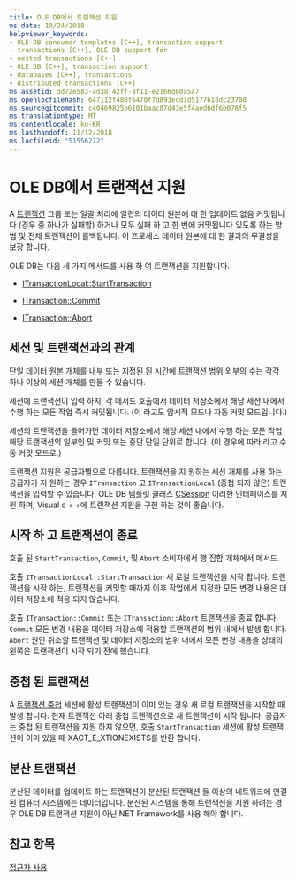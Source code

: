 ```yaml
---
title: OLE DB에서 트랜잭션 지원
ms.date: 10/24/2018
helpviewer_keywords:
- OLE DB consumer templates [C++], transaction support
- transactions [C++], OLE DB support for
- nested transactions [C++]
- OLE DB [C++], transaction support
- databases [C++], transactions
- distributed transactions [C++]
ms.assetid: 3d72e583-ad38-42ff-8f11-e2166d60a5a7
ms.openlocfilehash: 647112f480f6470f7d893ecd1d5177618dc23708
ms.sourcegitcommit: c40469825b6101baac87d43e5f4aed6df6b078f5
ms.translationtype: MT
ms.contentlocale: ko-KR
ms.lasthandoff: 11/12/2018
ms.locfileid: "51556272"
---
```

# <a name="supporting-transactions-in-ole-db"></a>OLE DB에서 트랜잭션 지원

A [트랜잭션](../../data/transactions-mfc-data-access.md) 그룹 또는 일괄 처리에 일련의 데이터 원본에 대 한 업데이트 없음 커밋됩니다 (경우 중 하나가 실패할) 하거나 모두 실패 하 고 한 번에 커밋됩니다 있도록 하는 방법 및 전체 트랜잭션이 롤백됩니다. 이 프로세스 데이터 원본에 대 한 결과의 무결성을 보장 합니다.

OLE DB는 다음 세 가지 메서드를 사용 하 여 트랜잭션을 지원합니다.

- [ITransactionLocal::StartTransaction](https://docs.microsoft.com/previous-versions/windows/desktop/ms709786(v=vs.85))

- [ITransaction::Commit](https://docs.microsoft.com/previous-versions/windows/desktop/ms713008(v=vs.85))

- [ITransaction::Abort](https://docs.microsoft.com/previous-versions/windows/desktop/ms709833(v=vs.85))

## <a name="relationship-of-sessions-and-transactions"></a>세션 및 트랜잭션과의 관계

단일 데이터 원본 개체를 내부 또는 지정된 된 시간에 트랜잭션 범위 외부의 수는 각각 하나 이상의 세션 개체를 만들 수 있습니다.

세션에 트랜잭션이 입력 하지, 각 메서드 호출에서 데이터 저장소에서 해당 세션 내에서 수행 하는 모든 작업 즉시 커밋됩니다. (이 라고도 암시적 모드나 자동 커밋 모드입니다.)

세션의 트랜잭션을 들어가면 데이터 저장소에서 해당 세션 내에서 수행 하는 모든 작업 해당 트랜잭션의 일부인 및 커밋 또는 중단 단일 단위로 합니다. (이 경우에 따라 라고 수동 커밋 모드로.)

트랜잭션 지원은 공급자별으로 다릅니다. 트랜잭션을 지 원하는 세션 개체를 사용 하는 공급자가 지 원하는 경우 `ITransaction` 고 `ITransactionLocal` (중첩 되지 않은) 트랜잭션을 입력할 수 있습니다. OLE DB 템플릿 클래스 [CSession](../../data/oledb/csession-class.md) 이러한 인터페이스를 지원 하며, Visual c + +에 트랜잭션 지원을 구현 하는 것이 좋습니다.

## <a name="starting-and-ending-the-transaction"></a>시작 하 고 트랜잭션이 종료

호출 된 `StartTransaction`, `Commit`, 및 `Abort` 소비자에서 행 집합 개체에서 메서드.

호출 `ITransactionLocal::StartTransaction` 새 로컬 트랜잭션을 시작 합니다. 트랜잭션을 시작 하는, 트랜잭션을 커밋할 때까지 이후 작업에서 지정한 모든 변경 내용은 데이터 저장소에 적용 되지 않습니다.

호출 `ITransaction::Commit` 또는 `ITransaction::Abort` 트랜잭션을 종료 합니다. `Commit` 모든 변경 내용을 데이터 저장소에 적용할 트랜잭션의 범위 내에서 발생 합니다. `Abort` 원인 취소할 트랜잭션 및 데이터 저장소의 범위 내에서 모든 변경 내용을 상태의 왼쪽은 트랜잭션이 시작 되기 전에 했습니다.

## <a name="nested-transactions"></a>중첩 된 트랜잭션

A [트랜잭션 중첩](https://docs.microsoft.com/previous-versions/windows/desktop/ms716985(v=vs.85)) 세션에 활성 트랜잭션이 이미 있는 경우 새 로컬 트랜잭션을 시작할 때 발생 합니다. 현재 트랜잭션 아래 중첩 트랜잭션으로 새 트랜잭션이 시작 됩니다. 공급자는 중첩 된 트랜잭션을 지원 하지 않으면, 호출 `StartTransaction` 세션에 활성 트랜잭션이 이미 있을 때 XACT_E_XTIONEXISTS를 반환 합니다.

## <a name="distributed-transactions"></a>분산 트랜잭션

분산된 데이터를 업데이트 하는 트랜잭션이 분산된 트랜잭션 둘 이상의 네트워크에 연결 된 컴퓨터 시스템에는 데이터입니다. 분산된 시스템을 통해 트랜잭션을 지원 하려는 경우 OLE DB 트랜잭션 지원이 아닌.NET Framework를 사용 해야 합니다.

## <a name="see-also"></a>참고 항목

[접근자 사용](../../data/oledb/using-accessors.md)